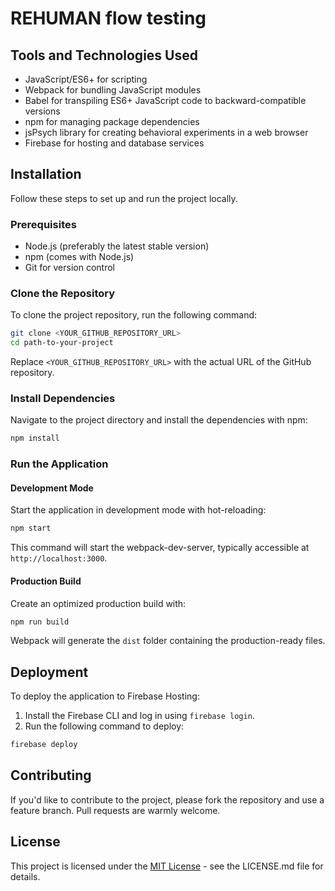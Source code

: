 
# REHUMAN flow testing

## Tools and Technologies Used

- JavaScript/ES6+ for scripting
- Webpack for bundling JavaScript modules
- Babel for transpiling ES6+ JavaScript code to backward-compatible versions
- npm for managing package dependencies
- jsPsych library for creating behavioral experiments in a web browser
- Firebase for hosting and database services

## Installation

Follow these steps to set up and run the project locally.

### Prerequisites

- Node.js (preferably the latest stable version)
- npm (comes with Node.js)
- Git for version control

### Clone the Repository

To clone the project repository, run the following command:

```bash
git clone <YOUR_GITHUB_REPOSITORY_URL>
cd path-to-your-project
```

Replace `<YOUR_GITHUB_REPOSITORY_URL>` with the actual URL of the GitHub repository.

### Install Dependencies

Navigate to the project directory and install the dependencies with npm:

```bash
npm install
```

### Run the Application

#### Development Mode

Start the application in development mode with hot-reloading:

```bash
npm start
```

This command will start the webpack-dev-server, typically accessible at `http://localhost:3000`.

#### Production Build

Create an optimized production build with:

```bash
npm run build
```

Webpack will generate the `dist` folder containing the production-ready files.

## Deployment

To deploy the application to Firebase Hosting:

1. Install the Firebase CLI and log in using `firebase login`.
2. Run the following command to deploy:

```bash
firebase deploy
```

## Contributing

If you'd like to contribute to the project, please fork the repository and use a feature branch. Pull requests are warmly welcome.

## License

This project is licensed under the [MIT License](LICENSE.md) - see the LICENSE.md file for details.

